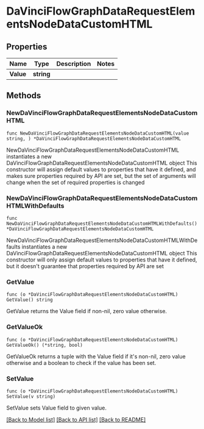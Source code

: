 # DaVinciFlowGraphDataRequestElementsNodeDataCustomHTML

## Properties

Name | Type | Description | Notes
------------ | ------------- | ------------- | -------------
**Value** | **string** |  | 

## Methods

### NewDaVinciFlowGraphDataRequestElementsNodeDataCustomHTML

`func NewDaVinciFlowGraphDataRequestElementsNodeDataCustomHTML(value string, ) *DaVinciFlowGraphDataRequestElementsNodeDataCustomHTML`

NewDaVinciFlowGraphDataRequestElementsNodeDataCustomHTML instantiates a new DaVinciFlowGraphDataRequestElementsNodeDataCustomHTML object
This constructor will assign default values to properties that have it defined,
and makes sure properties required by API are set, but the set of arguments
will change when the set of required properties is changed

### NewDaVinciFlowGraphDataRequestElementsNodeDataCustomHTMLWithDefaults

`func NewDaVinciFlowGraphDataRequestElementsNodeDataCustomHTMLWithDefaults() *DaVinciFlowGraphDataRequestElementsNodeDataCustomHTML`

NewDaVinciFlowGraphDataRequestElementsNodeDataCustomHTMLWithDefaults instantiates a new DaVinciFlowGraphDataRequestElementsNodeDataCustomHTML object
This constructor will only assign default values to properties that have it defined,
but it doesn't guarantee that properties required by API are set

### GetValue

`func (o *DaVinciFlowGraphDataRequestElementsNodeDataCustomHTML) GetValue() string`

GetValue returns the Value field if non-nil, zero value otherwise.

### GetValueOk

`func (o *DaVinciFlowGraphDataRequestElementsNodeDataCustomHTML) GetValueOk() (*string, bool)`

GetValueOk returns a tuple with the Value field if it's non-nil, zero value otherwise
and a boolean to check if the value has been set.

### SetValue

`func (o *DaVinciFlowGraphDataRequestElementsNodeDataCustomHTML) SetValue(v string)`

SetValue sets Value field to given value.



[[Back to Model list]](../README.md#documentation-for-models) [[Back to API list]](../README.md#documentation-for-api-endpoints) [[Back to README]](../README.md)


